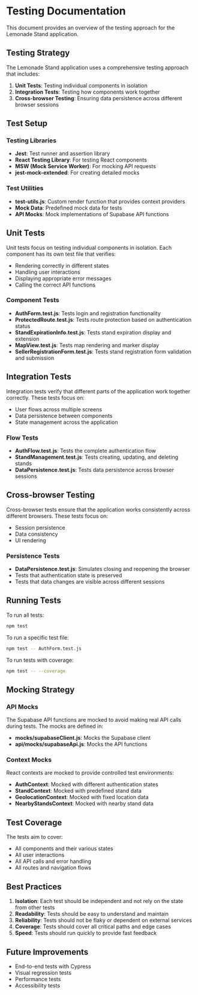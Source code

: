 # Testing Documentation

This document provides an overview of the testing approach for the Lemonade Stand application.

## Testing Strategy

The Lemonade Stand application uses a comprehensive testing approach that includes:

1. **Unit Tests**: Testing individual components in isolation
2. **Integration Tests**: Testing how components work together
3. **Cross-browser Testing**: Ensuring data persistence across different browser sessions

## Test Setup

### Testing Libraries

- **Jest**: Test runner and assertion library
- **React Testing Library**: For testing React components
- **MSW (Mock Service Worker)**: For mocking API requests
- **jest-mock-extended**: For creating detailed mocks

### Test Utilities

- **test-utils.js**: Custom render function that provides context providers
- **Mock Data**: Predefined mock data for tests
- **API Mocks**: Mock implementations of Supabase API functions

## Unit Tests

Unit tests focus on testing individual components in isolation. Each component has its own test file that verifies:

- Rendering correctly in different states
- Handling user interactions
- Displaying appropriate error messages
- Calling the correct API functions

### Component Tests

- **AuthForm.test.js**: Tests login and registration functionality
- **ProtectedRoute.test.js**: Tests route protection based on authentication status
- **StandExpirationInfo.test.js**: Tests stand expiration display and extension
- **MapView.test.js**: Tests map rendering and marker display
- **SellerRegistrationForm.test.js**: Tests stand registration form validation and submission

## Integration Tests

Integration tests verify that different parts of the application work together correctly. These tests focus on:

- User flows across multiple screens
- Data persistence between components
- State management across the application

### Flow Tests

- **AuthFlow.test.js**: Tests the complete authentication flow
- **StandManagement.test.js**: Tests creating, updating, and deleting stands
- **DataPersistence.test.js**: Tests data persistence across browser sessions

## Cross-browser Testing

Cross-browser tests ensure that the application works consistently across different browsers. These tests focus on:

- Session persistence
- Data consistency
- UI rendering

### Persistence Tests

- **DataPersistence.test.js**: Simulates closing and reopening the browser
- Tests that authentication state is preserved
- Tests that data changes are visible across different sessions

## Running Tests

To run all tests:

```bash
npm test
```

To run a specific test file:

```bash
npm test -- AuthForm.test.js
```

To run tests with coverage:

```bash
npm test -- --coverage
```

## Mocking Strategy

### API Mocks

The Supabase API functions are mocked to avoid making real API calls during tests. The mocks are defined in:

- **__mocks__/supabaseClient.js**: Mocks the Supabase client
- **api/__mocks__/supabaseApi.js**: Mocks the API functions

### Context Mocks

React contexts are mocked to provide controlled test environments:

- **AuthContext**: Mocked with different authentication states
- **StandContext**: Mocked with predefined stand data
- **GeolocationContext**: Mocked with fixed location data
- **NearbyStandsContext**: Mocked with nearby stand data

## Test Coverage

The tests aim to cover:

- All components and their various states
- All user interactions
- All API calls and error handling
- All routes and navigation flows

## Best Practices

1. **Isolation**: Each test should be independent and not rely on the state from other tests
2. **Readability**: Tests should be easy to understand and maintain
3. **Reliability**: Tests should not be flaky or dependent on external services
4. **Coverage**: Tests should cover all critical paths and edge cases
5. **Speed**: Tests should run quickly to provide fast feedback

## Future Improvements

- End-to-end tests with Cypress
- Visual regression tests
- Performance tests
- Accessibility tests